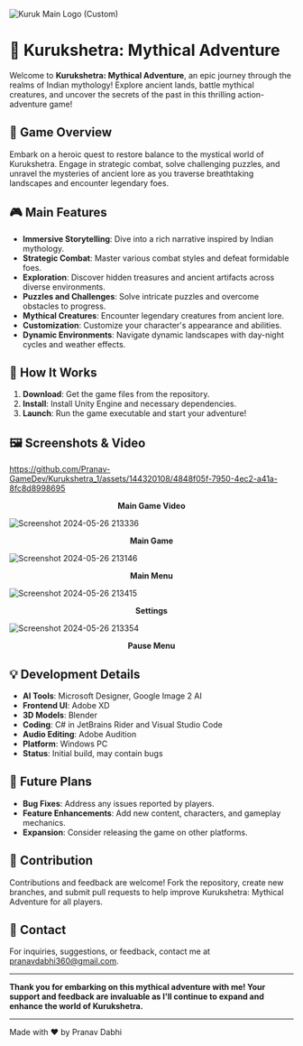 ![Kuruk Main Logo (Custom)](https://github.com/Pranav-GameDev/Kurukshetra_1/assets/144320108/993bd32c-0e5a-4115-bd0b-6fa097fdebf4)

# 🌟 Kurukshetra: Mythical Adventure

Welcome to **Kurukshetra: Mythical Adventure**, an epic journey through the realms of Indian mythology! Explore ancient lands, battle mythical creatures, and uncover the secrets of the past in this thrilling action-adventure game!

## 📖 Game Overview

Embark on a heroic quest to restore balance to the mystical world of Kurukshetra. Engage in strategic combat, solve challenging puzzles, and unravel the mysteries of ancient lore as you traverse breathtaking landscapes and encounter legendary foes.

## 🎮 Main Features

- **Immersive Storytelling**: Dive into a rich narrative inspired by Indian mythology.
- **Strategic Combat**: Master various combat styles and defeat formidable foes.
- **Exploration**: Discover hidden treasures and ancient artifacts across diverse environments.
- **Puzzles and Challenges**: Solve intricate puzzles and overcome obstacles to progress.
- **Mythical Creatures**: Encounter legendary creatures from ancient lore.
- **Customization**: Customize your character's appearance and abilities.
- **Dynamic Environments**: Navigate dynamic landscapes with day-night cycles and weather effects.

## 🚀 How It Works

1. **Download**: Get the game files from the repository.
2. **Install**: Install Unity Engine and necessary dependencies.
3. **Launch**: Run the game executable and start your adventure!

## 🖼️ Screenshots & Video


https://github.com/Pranav-GameDev/Kurukshetra_1/assets/144320108/4848f05f-7950-4ec2-a41a-8fc8d8998695


<p align="center">
  <strong>Main Game Video</strong>
</p>

![Screenshot 2024-05-26 213336](https://github.com/Pranav-GameDev/Kurukshetra_1/assets/144320108/81817ded-d427-40d3-b6da-1b6c915320e4)

<p align="center">
  <strong>Main Game</strong>
</p>

![Screenshot 2024-05-26 213146](https://github.com/Pranav-GameDev/Kurukshetra_1/assets/144320108/5b99cfac-27a2-4f66-bedc-241d7d1d5eda)

<p align="center">
  <strong>Main Menu</strong>
</p>

![Screenshot 2024-05-26 213415](https://github.com/Pranav-GameDev/Kurukshetra_1/assets/144320108/8557a13e-138d-4b50-bba9-81a9fa08f07e)

<p align="center">
  <strong>Settings</strong>
</p>

![Screenshot 2024-05-26 213354](https://github.com/Pranav-GameDev/Kurukshetra_1/assets/144320108/10f620ef-0d24-44d5-840e-4f5f64596a6f)

<p align="center">
  <strong>Pause Menu</strong>
</p>

## 💡 Development Details

- **AI Tools**: Microsoft Designer, Google Image 2 AI
- **Frontend UI**: Adobe XD
- **3D Models**: Blender
- **Coding**: C# in JetBrains Rider and Visual Studio Code
- **Audio Editing**: Adobe Audition
- **Platform**: Windows PC
- **Status**: Initial build, may contain bugs

## 🌟 Future Plans

- **Bug Fixes**: Address any issues reported by players.
- **Feature Enhancements**: Add new content, characters, and gameplay mechanics.
- **Expansion**: Consider releasing the game on other platforms.

## 📝 Contribution

Contributions and feedback are welcome! Fork the repository, create new branches, and submit pull requests to help improve Kurukshetra: Mythical Adventure for all players.

## 📧 Contact

For inquiries, suggestions, or feedback, contact me at pranavdabhi360@gmail.com.

---

**Thank you for embarking on this mythical adventure with me! Your support and feedback are invaluable as I'll continue to expand and enhance the world of Kurukshetra.**

---

Made with ❤️ by Pranav Dabhi
